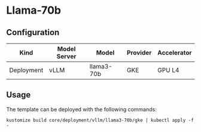 # Llama-70b

## Configuration
| Kind | Model Server | Model | Provider | Accelerator |
| --- | --- | --- | --- | --- |
| Deployment | vLLM | llama3-70b | GKE | GPU L4 |

## Usage

The template can be deployed with the following commands:

```
kustomize build core/deployment/vllm/llama3-70b/gke | kubectl apply -f -
```